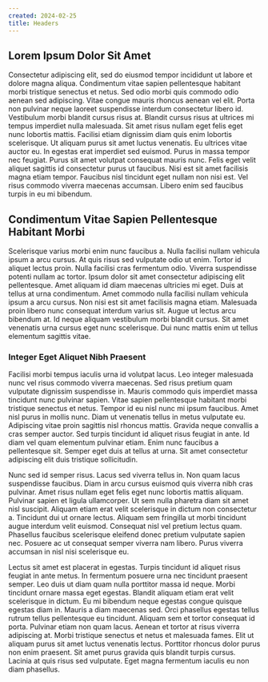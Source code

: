 ```yaml
---
created: 2024-02-25
title: Headers
---
```


## Lorem Ipsum Dolor Sit Amet

Consectetur adipiscing elit, sed do eiusmod tempor incididunt ut labore et dolore magna aliqua. Condimentum vitae sapien pellentesque habitant morbi tristique senectus et netus. Sed odio morbi quis commodo odio aenean sed adipiscing. Vitae congue mauris rhoncus aenean vel elit. Porta non pulvinar neque laoreet suspendisse interdum consectetur libero id. Vestibulum morbi blandit cursus risus at. Blandit cursus risus at ultrices mi tempus imperdiet nulla malesuada. Sit amet risus nullam eget felis eget nunc lobortis mattis. Facilisi etiam dignissim diam quis enim lobortis scelerisque. Ut aliquam purus sit amet luctus venenatis. Eu ultrices vitae auctor eu. In egestas erat imperdiet sed euismod. Purus in massa tempor nec feugiat. Purus sit amet volutpat consequat mauris nunc. Felis eget velit aliquet sagittis id consectetur purus ut faucibus. Nisi est sit amet facilisis magna etiam tempor. Faucibus nisl tincidunt eget nullam non nisi est. Vel risus commodo viverra maecenas accumsan. Libero enim sed faucibus turpis in eu mi bibendum.

## Condimentum Vitae Sapien Pellentesque Habitant Morbi

Scelerisque varius morbi enim nunc faucibus a. Nulla facilisi nullam vehicula ipsum a arcu cursus. At quis risus sed vulputate odio ut enim. Tortor id aliquet lectus proin. Nulla facilisi cras fermentum odio. Viverra suspendisse potenti nullam ac tortor. Ipsum dolor sit amet consectetur adipiscing elit pellentesque. Amet aliquam id diam maecenas ultricies mi eget. Duis at tellus at urna condimentum. Amet commodo nulla facilisi nullam vehicula ipsum a arcu cursus. Non nisi est sit amet facilisis magna etiam. Malesuada proin libero nunc consequat interdum varius sit. Augue ut lectus arcu bibendum at. Id neque aliquam vestibulum morbi blandit cursus. Sit amet venenatis urna cursus eget nunc scelerisque. Dui nunc mattis enim ut tellus elementum sagittis vitae.

### Integer Eget Aliquet Nibh Praesent

Facilisi morbi tempus iaculis urna id volutpat lacus. Leo integer malesuada nunc vel risus commodo viverra maecenas. Sed risus pretium quam vulputate dignissim suspendisse in. Mauris commodo quis imperdiet massa tincidunt nunc pulvinar sapien. Vitae sapien pellentesque habitant morbi tristique senectus et netus. Tempor id eu nisl nunc mi ipsum faucibus. Amet nisl purus in mollis nunc. Diam ut venenatis tellus in metus vulputate eu. Adipiscing vitae proin sagittis nisl rhoncus mattis. Gravida neque convallis a cras semper auctor. Sed turpis tincidunt id aliquet risus feugiat in ante. Id diam vel quam elementum pulvinar etiam. Enim nunc faucibus a pellentesque sit. Semper eget duis at tellus at urna. Sit amet consectetur adipiscing elit duis tristique sollicitudin.

Nunc sed id semper risus. Lacus sed viverra tellus in. Non quam lacus suspendisse faucibus. Diam in arcu cursus euismod quis viverra nibh cras pulvinar. Amet risus nullam eget felis eget nunc lobortis mattis aliquam. Pulvinar sapien et ligula ullamcorper. Ut sem nulla pharetra diam sit amet nisl suscipit. Aliquam etiam erat velit scelerisque in dictum non consectetur a. Tincidunt dui ut ornare lectus. Aliquam sem fringilla ut morbi tincidunt augue interdum velit euismod. Consequat nisl vel pretium lectus quam. Phasellus faucibus scelerisque eleifend donec pretium vulputate sapien nec. Posuere ac ut consequat semper viverra nam libero. Purus viverra accumsan in nisl nisi scelerisque eu.

Lectus sit amet est placerat in egestas. Turpis tincidunt id aliquet risus feugiat in ante metus. In fermentum posuere urna nec tincidunt praesent semper. Leo duis ut diam quam nulla porttitor massa id neque. Morbi tincidunt ornare massa eget egestas. Blandit aliquam etiam erat velit scelerisque in dictum. Eu mi bibendum neque egestas congue quisque egestas diam in. Mauris a diam maecenas sed. Orci phasellus egestas tellus rutrum tellus pellentesque eu tincidunt. Aliquam sem et tortor consequat id porta. Pulvinar etiam non quam lacus. Aenean et tortor at risus viverra adipiscing at. Morbi tristique senectus et netus et malesuada fames. Elit ut aliquam purus sit amet luctus venenatis lectus. Porttitor rhoncus dolor purus non enim praesent. Sit amet purus gravida quis blandit turpis cursus. Lacinia at quis risus sed vulputate. Eget magna fermentum iaculis eu non diam phasellus.
